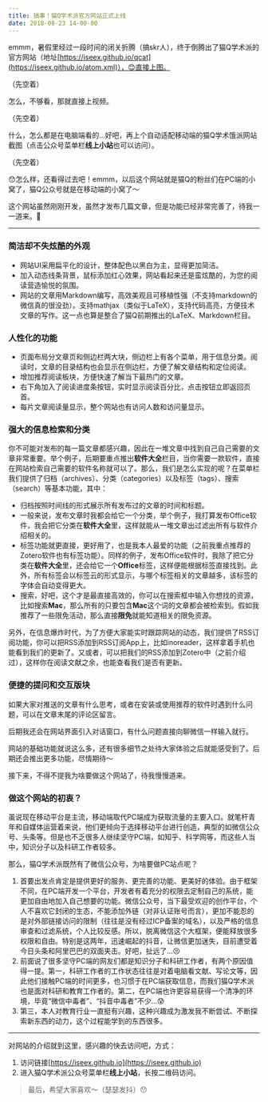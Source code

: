 ```yaml
---
title: 搞事！猫Q学术派官方网站正式上线
date: 2018-08-23 14-00-00
---
```


emmm，暑假里经过一段时间的闭关折腾（搞skr人），终于倒腾出了猫Q学术派的官方网站（地址[https://iseex.github.io/qcat](https://iseex.github.io/atom.xml)），😊直接上图。

（先空着）

怎么，不够看，那就直接上视频。

（先空着）

什么，怎么都是在电脑端看的…好吧，再上个自动适配移动端的猫Q学术饿派网站截图（点击公众号菜单栏**线上小站**也可以访问）。

（先空着）

😯怎么样，还看得过去吧！emmm，以后这个网站就是猫Q的粉丝们在PC端的小窝了，猫Q公众号就是在移动端的小窝了～

这个网站虽然刚刚开发，虽然才发布几篇文章，但是功能已经非常完善了，待我一一道来。🤔

-----

### 简洁却不失炫酷的外观

- 网站UI采用扁平化的设计，整体配色以黑白为主，显得更加简洁。
- 加入动态线条背景，鼠标添加红心效果，网站看起来还是蛮炫酷的，为您的阅读营造愉悦的氛围。
- 网站的文章用Markdown编写，高效美观且可移植性强（不支持markdown的微信真的很没劲）。支持mathjax（类似于LaTeX），支持代码高亮，方便技术文章的写作。这一点也算是整合了猫Q前期推出的LaTeX、Markdown栏目。

### 人性化的功能

- 页面布局分文章页和侧边栏两大块，侧边栏上有各个菜单，用于信息分类。阅读时，文章的目录结构也会显示在侧边栏，方便了解文章结构和定位阅读。
- 增加推荐阅读板块，方便快速了解当下最热门的文章。
- 右下角加入了阅读进度条按钮，实时显示阅读百分比，点击按钮立即返回页首。
- 每片文章阅读量显示，整个网站也有访问人数和访问量显示。

### 强大的信息检索和分类

你不可能对发布的每一篇文章都感兴趣，因此在一堆文章中找到自己自己需要的文章非常重要。举个例子，后期要重点推出**软件大全**栏目，当你需要一款软件，直接在网站检索自己需要的软件名称就可以了。那么，我们是怎么实现的呢？在菜单栏我们提供了归档（archives）、分类（categories）以及标签（tags）、搜索（search）等基本功能，其中：

- 归档按照时间线的形式展示所有发布过的文章的时间和标题。
- 一般来说，发布文章时我都会给它一个分类，举个例子，我打算发布Office软件，我会把它分类在**软件大全**里，这样就能从一堆文章出过滤出所有与软件介绍相关的。
- 标签功能就更直接，更好用了，也是我本人最爱的功能（之前我重点推荐的Zotero软件也有标签功能）。同样的例子，发布Office软件时，我除了把它分类在**软件大全**里，还会给它一个**Office**标签，这样便能根据标签直接找到。此外，所有标签会以标签云的形式显示，与哪个标签相关的文章越多，该标签的字体会自动变得更大。
- 搜索，好吧，这个才是最直接高效的，你可以在搜索框中输入你想找的资源，比如搜索**Mac**，那么所有的只要包含**Mac**这个词的文章都会被检索到。假如我推荐了一些限免活动，那么直接**限免**就能知道相关的限免资源。

另外，在信息爆炸时代，为了方便大家能实时跟踪网站的动态，我们提供了RSS订阅功能，你可以把RSS添加到RSS订阅App上，比如inoreader，这样拿着手机也能看到我们的更新了。又或者，可以把我们的RSS添加到Zotero中（之前介绍过），这样你在阅读文献之余，也能查看我们是否有更新。

### 便捷的提问和交互版块

如果大家对推送的文章有什么思考，或者在安装或使用推荐的软件时遇到什么问题，可以在文章末尾的评论区留言。

后期我还会在网站界面引入对话窗口，有什么问题直接向聊微信一样输入就行。

网站的基础功能就说这么多，还有很多细节之处待大家体验之后就能感受到了。后期还会推出更多功能，尽情期待～

接下来，不得不提我为啥要做这个网站了，待我慢慢道来。

### 做这个网站的初衷？

虽说现在移动平台是主流，移动端取代PC端成为获取流量的主要入口。就笔杆青年和自媒体运营着来说，他们更倾向于选择移动平台进行创造，典型的如微信公众号、头条等。但是也不乏很多人继续坚守PC端，如知乎、科学网等，而这些人当中，知识分子以及科研工作者较多。

那么，猫Q学术派既然有了微信公众号，为啥要做PC站点呢？

1. 首要出发点肯定是提供更好的服务、更完善的功能、更美好的体验。由于框架不同，在PC端开发一个平台，开发者有着充分的权限去定制自己的系统，能更加自由地加入自己想要的功能。微信公众号，当下最受欢迎的创作平台，个人不喜欢它封闭的生态，不能添加外链（对非认证账号而言），更加不能忍的是对外部链接访问的限制（往往是没有经过ICP备案的域名），以及严格的信息审查和过滤系统，个人比较反感。所以，脱离微信这个大框架，便能释放很多权限和自由。特别是这两年，迅速崛起的抖音，让微信更加迷失，目前遭受着今日头条和阿里巴巴的双面夹击。好吧，扯远了...😣
2. 前面说了很多坚守PC端的网友们都是知识分子和科研工作者，有两个原因值得一提。第一，科研工作者的工作状态往往是对着电脑看文献、写论文等，因此他们接触PC端的时间更多，也习惯于在PC端获取信息，而我们猫Q学术派也是面对科研和教育工作者的。第二，在PC端也许更容易获得一个清净的环境，毕竟“微信中毒者”、“抖音中毒者”不少...😰
3. 第三，本人对教育行业一直挺有兴趣，这种兴趣成为激发我不断尝试、不断探索新东西的动力，这个过程能学到的东西很多。

----

对网站的介绍就到这里，感兴趣的快去访问吧，方式：

1. 访问链接[https://iseex.github.io](https://iseex.github.io)
2. 进入猫Q学术派公众号菜单栏**线上小站**，长按二维码访问。

>  最后，希望大家喜欢～（瑟瑟发抖）😯